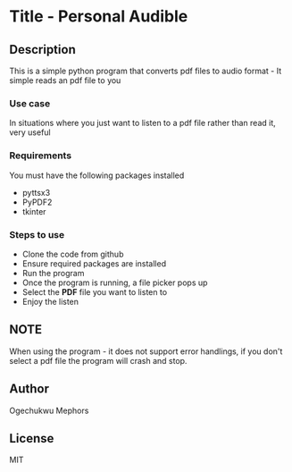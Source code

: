 # Title - Personal Audible

## Description

This is a simple python program that converts pdf files to audio format - It simple reads an pdf file to you

### Use case

In situations where you just want to listen to a pdf file rather than read it, very useful

### Requirements

You must have the following packages installed

- pyttsx3
- PyPDF2
- tkinter

### Steps to use

- Clone the code from github
- Ensure required packages are installed
- Run the program
- Once the program is running, a file picker pops up
- Select the <b>PDF</b> file you want to listen to
- Enjoy the listen

## NOTE

When using the program - it does not support error handlings, if you don't select a pdf file the program will crash and stop.

## Author

Ogechukwu Mephors

## License

MIT
